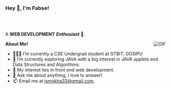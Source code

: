 <h3 title="hehehe"> Hey 👋, I'm Fabse!</h3>





<br />
<br />

A **WEB DEVELOPMENT** ***Enthusiast*** 🚀.
 

  <img align="right" alt="GIF" src="https://media.giphy.com/media/ciwgweZDnUydJShj6H/giphy.gif" />

**About Me!**

- 👨🏽‍💻 I’m currently a CSE Undergrad student at GTBIT, GGSIPU
- 🌱 I’m currently exploring JAVA with a big interest in JAVA applets and Data Structures and Algorithms. 
- 🤔 My interest lies in front end web development.
- 💬 Ask me about anything, I love to answer!
- 📫 Email me at [jsmokha33@gmail.com](mailto:jsmokha33@gmail.com).

